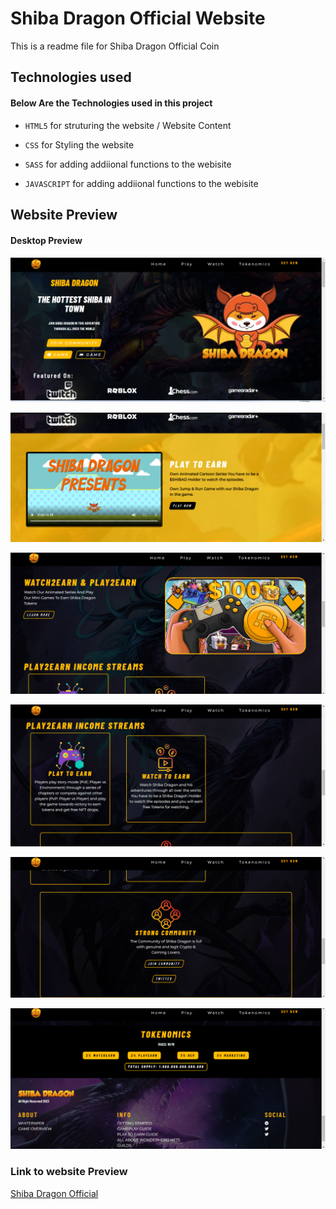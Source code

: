 # Shiba Dragon  Official Website

This is a readme file for Shiba Dragon Official Coin

## Technologies used

#### Below Are the Technologies used in this project

* `HTML5` for struturing the website / Website Content

* `CSS` for Styling the website 

* `SASS` for adding addiional functions to the webisite

* `JAVASCRIPT` for adding addiional functions to the webisite

## Website Preview

#### Desktop Preview

![alt text](https://github.com/Arc9067/shiba-dragon/blob/main/Screenshots/1.png "")

![alt text](https://github.com/Arc9067/shiba-dragon/blob/main/Screenshots/2.png "")

![alt text](https://github.com/Arc9067/shiba-dragon/blob/main/Screenshots/3.png "")

![alt text](https://github.com/Arc9067/shiba-dragon/blob/main/Screenshots/4.png "")

![alt text](https://github.com/Arc9067/shiba-dragon/blob/main/Screenshots/5.png "")

![alt text](https://github.com/Arc9067/shiba-dragon/blob/main/Screenshots/6.png "")


### Link to website Preview

[Shiba Dragon Official](https://shibadragonbsc.com)


